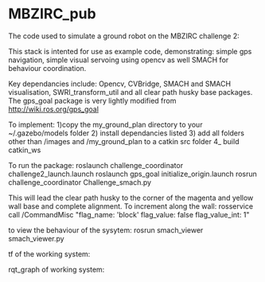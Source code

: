 # MBZIRC_pub
The code used to simulate a ground robot on the MBZIRC challenge 2:

This stack is intented for use as example code, demonstrating: simple gps navigation, simple visual servoing using opencv as well SMACH for behaviour coordination. 

Key dependancies include: Opencv, CVBridge, SMACH and SMACH visualisation, SWRI_transform_util and all clear path husky base packages. 
The gps_goal package is very lightly modified from http://wiki.ros.org/gps_goal

To implement:
1)copy the my_ground_plan directory to your ~/.gazebo/models folder
2) install dependancies listed
3) add all folders other than /images and /my_ground_plan to a catkin src folder
4_ build catkin_ws

To run the package:
roslaunch challenge_coordinator challenge2_launch.launch
roslaunch gps_goal initialize_origin.launch
rosrun challenge_coordinator Challenge_smach.py



This will lead the clear path husky to the corner of the magenta and yellow wall base and complete alignment.
To increment along the wall:
rosservice call /CommandMisc "flag_name: 'block'
flag_value: false
flag_value_int: 1" 

to view the behaviour of the sysytem:
rosrun smach_viewer smach_viewer.py 

tf of the working system: 


rqt_graph of working system:
